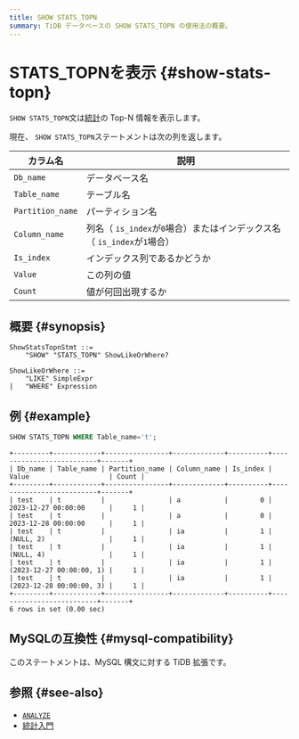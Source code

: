 ```yaml
---
title: SHOW STATS_TOPN
summary: TiDB データベースの SHOW STATS_TOPN の使用法の概要。
---
```


# STATS_TOPNを表示 {#show-stats-topn}

`SHOW STATS_TOPN`文は[統計](/statistics.md)の Top-N 情報を表示します。

現在、 `SHOW STATS_TOPN`ステートメントは次の列を返します。

| カラム名             | 説明                                                 |
| ---------------- | -------------------------------------------------- |
| `Db_name`        | データベース名                                            |
| `Table_name`     | テーブル名                                              |
| `Partition_name` | パーティション名                                           |
| `Column_name`    | 列名（ `is_index`が`0`場合）またはインデックス名（ `is_index`が`1`場合） |
| `Is_index`       | インデックス列であるかどうか                                     |
| `Value`          | この列の値                                              |
| `Count`          | 値が何回出現するか                                          |

## 概要 {#synopsis}

```ebnf+diagram
ShowStatsTopnStmt ::=
    "SHOW" "STATS_TOPN" ShowLikeOrWhere?

ShowLikeOrWhere ::=
    "LIKE" SimpleExpr
|   "WHERE" Expression
```

## 例 {#example}

```sql
SHOW STATS_TOPN WHERE Table_name='t';
```

    +---------+------------+----------------+-------------+----------+--------------------------+-------+
    | Db_name | Table_name | Partition_name | Column_name | Is_index | Value                    | Count |
    +---------+------------+----------------+-------------+----------+--------------------------+-------+
    | test    | t          |                | a           |        0 | 2023-12-27 00:00:00      |     1 |
    | test    | t          |                | a           |        0 | 2023-12-28 00:00:00      |     1 |
    | test    | t          |                | ia          |        1 | (NULL, 2)                |     1 |
    | test    | t          |                | ia          |        1 | (NULL, 4)                |     1 |
    | test    | t          |                | ia          |        1 | (2023-12-27 00:00:00, 1) |     1 |
    | test    | t          |                | ia          |        1 | (2023-12-28 00:00:00, 3) |     1 |
    +---------+------------+----------------+-------------+----------+--------------------------+-------+
    6 rows in set (0.00 sec)

## MySQLの互換性 {#mysql-compatibility}

このステートメントは、MySQL 構文に対する TiDB 拡張です。

## 参照 {#see-also}

-   [`ANALYZE`](/sql-statements/sql-statement-analyze-table.md)
-   [統計入門](/statistics.md)
